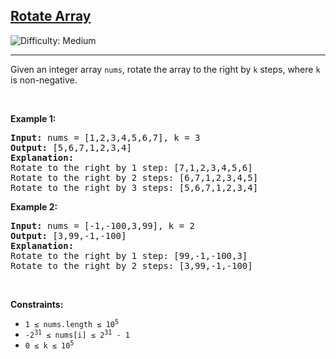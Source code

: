 <h2><a href="https://leetcode.com/problems/rotate-array/">Rotate Array</a></h2>
<img src="https://img.shields.io/badge/Difficulty-Medium-orange" alt="Difficulty: Medium" />
<hr>

<p>Given an integer array <code>nums</code>, rotate the array to the right by <code>k</code> steps, where <code>k</code> is non-negative.</p>

<p>&nbsp;</p>

<p><strong class="example">Example 1:</strong></p>
<pre>
<strong>Input:</strong> nums = [1,2,3,4,5,6,7], k = 3
<strong>Output:</strong> [5,6,7,1,2,3,4]
<strong>Explanation:</strong>
Rotate to the right by 1 step: [7,1,2,3,4,5,6]  
Rotate to the right by 2 steps: [6,7,1,2,3,4,5]  
Rotate to the right by 3 steps: [5,6,7,1,2,3,4]
</pre>

<p><strong class="example">Example 2:</strong></p>
<pre>
<strong>Input:</strong> nums = [-1,-100,3,99], k = 2
<strong>Output:</strong> [3,99,-1,-100]
<strong>Explanation:</strong>  
Rotate to the right by 1 step: [99,-1,-100,3]  
Rotate to the right by 2 steps: [3,99,-1,-100]
</pre>

<p>&nbsp;</p>

<p><strong>Constraints:</strong></p>
<ul>
  <li><code>1 &le; nums.length &le; 10<sup>5</sup></code></li>
  <li><code>-2<sup>31</sup> &le; nums[i] &le; 2<sup>31</sup> - 1</code></li>
  <li><code>0 &le; k &le; 10<sup>5</sup></code></li>
</ul>
